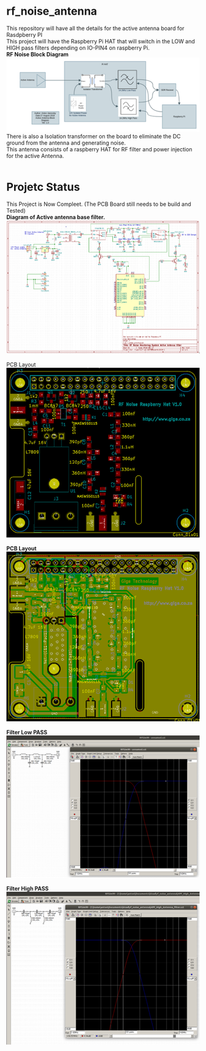 # rf_noise_antenna
This repository will have all the details for the active antenna board for Rasdpberry PI<br>
This project will have the Raspberry Pi HAT that will switch in the LOW and HIGH pass filters depending on IO-PIN4 on raspberry Pi.<br>
<b>RF Noise Block Diagram</b><br>
![Block Diagram ](doc/rf_noise_block_diagram_v1.png?raw=true "Block Diagram")<br>
There is also a Isolation transformer on the board to eliminate the DC ground from the antenna and generating noise.<br>
This antenna consists of a raspberry HAT for RF filter and power injection for the active Antenna.<br>
<br>
# Projetc Status
This Project is Now Compleet. (The PCB Board still needs to be build and Tested)<br>
<b>Diagram of Active antenna base filter.</b><br>
![Diagram](doc/rf_noise_pi_hat_sch_v1.png?raw=true "Diagram")<br><br>
PCB Layout<br>
![Filter 1](doc/rf_noise_pi_hat_v1_pcb.png?raw=true "PCB Layout")<br><br>
<b>PCB Layout</b><br>
![Filter 1](doc/rf_noise_pcb_v1.png?raw=true "PCB Layout")<br><br>
<b>Filter Low PASS</b><br>
![Filter 1](doc//rf_noise_antenna_filter_1.png?raw=true "Filter 1")<br><br>
<b>Filter High PASS</b><br>
![Filter 2](doc/rf_noise_antenna_filter_2.png?raw=true "Filter 2")<br><br>
<br>
